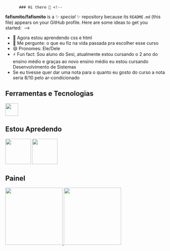           ### Hi there 👋 <!--
**fafismito/fafismito** is a ✨ _special_ ✨ repository because its `README.md` (this file) appears on your GitHub profile. Here are some ideas to get you started: 
-->
- 🌱 Agora estou aprendendo css e html
- 💬 Me pergunte: o que eu fiz na vida passada pra escolher esse curso
- 😄 Pronomes: Ele/Dele
- ⚡ Fun fact: Sou aluno do Sesi, atualmente estou cursando o 2 ano do ensino médio e graças ao novo ensino médio eu estou cursando Desenvolvimento de Sistemas
- Se eu tivesse quer dar uma nota para o quanto eu gosto do curso a nota seria 8/10 pelo ar-condicionado 
## Ferramentas e Tecnologias

<img src="https://cdn.jsdelivr.net/gh/devicons/devicon/icons/github/github-original.svg" width="40" height="40"/>

## Estou Apredendo

<img src="https://cdn.jsdelivr.net/gh/devicons/devicon/icons/html5/html5-original-wordmark.svg" width="80" height="80"/> <img src="https://cdn.jsdelivr.net/gh/devicons/devicon/icons/css3/css3-original-wordmark.svg" width="80" height="80"/>
                                                                                                                           
 
## Painel
<div>    
<a href= "https://github..com/fafismito">
<div> <a href="https://github.com/fafismito"> <img height="180em"          
src="https://github-readme-stats.vercel.app/api/top-langs/?username=fafismito&layout=compact&langs_count=7&theme=dracula"/> <img height="180em" 
src="https://github-readme-stats.vercel.app/api?username=fafismito&show_icons=true&theme=dracula&include_all_commits=true&count_private=true"/> </div>                 
